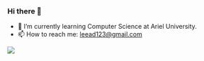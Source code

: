 ### Hi there 👋

- 🌱 I’m currently learning Computer Science at Ariel University.
- 📫 How to reach me: leead123@gmail.com

<img src="https://github-readme-stats.vercel.app/api?username=LeeadJ&&show_icons=true&title_color=ffffff&icon_color=bb2acf&text_color=daf7dc&bg_color=151515">
